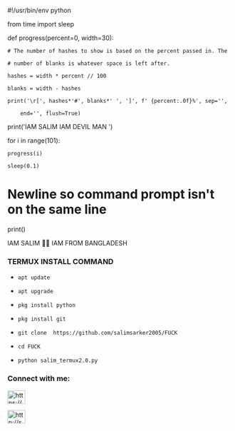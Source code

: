 #!/usr/bin/env python

from time import sleep

def progress(percent=0, width=30):

    # The number of hashes to show is based on the percent passed in. The

    # number of blanks is whatever space is left after.

    hashes = width * percent // 100

    blanks = width - hashes

    print('\r[', hashes*'#', blanks*' ', ']', f' {percent:.0f}%', sep='',

        end='', flush=True)

print('IAM SALIM  IAM DEVIL MAN ')

for i in range(101):

    progress(i)

    sleep(0.1)

# Newline so command prompt isn't on the same line

print()




IAM SALIM 🖤🥀 IAM FROM BANGLADESH  

<h3 align="left">TERMUX INSTALL COMMAND</h3>

- `apt update`

- `apt upgrade`

- `pkg install python`

- `pkg install git`

- `git clone  https://github.com/salimsarker2005/FUCK`

- `cd FUCK`

- `python salim_termux2.0.py`



<h3 align="left">Connect with me:</h3>

<p align="left">

<a href="https://www.facebook.com/salimsarker390/" target="blank"><img align="center" src="https://raw.githubusercontent.com/rahuldkjain/github-profile-readme-generator/master/src/images/icons/Social/facebook.svg" alt="https://www.facebook.com/people/raj-singh/100057503644628/" height="30" width="40" /></a>

<a href="https://whatsapp.com/dl/+8801973758345/" target="blank"><img align="center" src="https://raw.githubusercontent.com/rahuldkjain/github-profile-readme-generator/master/src/images/icons/Social/instagram.svg" alt="http://shorturl.at/bfl68" height="30" width="40" /></a>  
